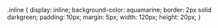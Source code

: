 .inline {
    display: inline;
    background-color: aquamarine;
    border: 2px solid darkgreen;
    padding: 10px;
    margin: 5px;
    width: 120px;
    height: 20px;
}
